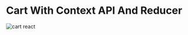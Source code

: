 # Cart With Context API And Reducer

![cart react](https://github.com/Kuzma02/Cart-With-Context-API-And-Reducer/assets/138793624/6ac708c4-8717-4b51-8cf8-506d9975de2d)
